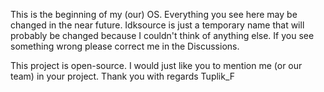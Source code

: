 This is the beginning of my (our) OS.
Everything you see here may be changed in the near future.
Idksource is just a temporary name that will probably be changed because I couldn't think of anything else.
If you see something wrong please correct me in the Discussions.










This project is open-source. I would just like you to mention me (or our team) in your project. 
Thank you with regards Tuplik_F
